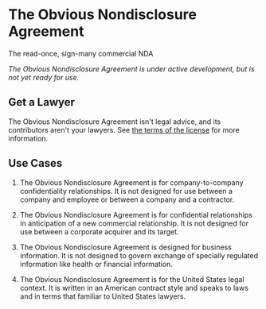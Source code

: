 The Obvious Nondisclosure Agreement
===================================

The read-once, sign-many commercial NDA

*The Obvious Nondisclosure Agreement is under active development, but is not yet ready for use.*

Get a Lawyer
------------

The Obvious Nondisclosure Agreement isn't legal advice, and its contributors aren't your lawyers. See [the terms of the license](./LICENSE.md) for more information.

Use Cases
---------

1. The Obvious Nondisclosure Agreement is for company-to-company confidentiality relationships. It is not designed for use between a company and employee or between a company and a contractor.

2. The Obvious Nondisclosure Agreement is for confidential relationships in anticipation of a new commercial relationship. It is not designed for use between a corporate acquirer and its target.

3. The Obvious Nondisclosure Agreement is designed for business information. It is not designed to govern exchange of specially regulated information like health or financial information.

4. The Obvious Nondisclosure Agreement is for the United States legal context. It is written in an American contract style and speaks to laws and in terms that familiar to United States lawyers.
